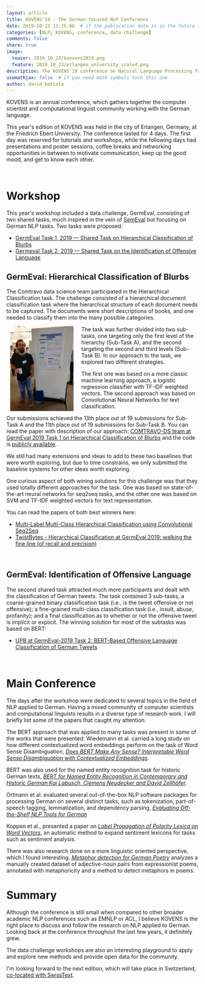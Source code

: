```yaml
---
layout: article
title: KOVENS'19 - The German-focused NLP Conference
date: 2019-10-23 11:25:00  # if the publication date is in the future the article will be published on that future date
categories: [NLP, KOVENS, conference, data-challenge]
comments: false
share: true
image:
  teaser: 2019_10_23/konvens2019.png
  feature: 2019_10_23/erlangen_university_scaled.png
description: The KOVENS'19 conference on Natural Language Processing for German
usemathjax: false  # if you need math symbols turn this one
author: david_batista
---
```


KOVENS is an annual conference, which gathers together the computer scientist
and computational linguist community working with the German language.

This year's edition of KOVENS was held in the city of Erlangen, Germany, at the
Friedrich Ebert University. The conference lasted for 4 days. The first day was
reserved for tutorials and workshops, while the following days had presentations and
poster sessions, coffee breaks and networking opportunities in between to motivate communication, keep up the good mood, and get to know each other.

<br>

# Workshop

<!-- Data Challenge and Participation -->

This year's workshop included a data challenge, GermEval, consisting of two shared
tasks, much inspired in the vein of [SemEval](https://www.wikiwand.com/en/SemEval)
but focusing on German NLP tasks. Two tasks were proposed:

- [GermEval Task 1, 2019 — Shared Task on Hierarchical Classification of Blurbs](https://competitions.codalab.org/competitions/20139)
- [Germeval Task 2, 2019 — Shared Task on the Identification of Offensive Language](https://projects.fzai.h-da.de/iggsa)

## GermEval: Hierarchical Classification of Blurbs

The Comtravo data science team participated in the Hierarchical Classification
task. The challenge consisted of a hierarchical document classification task where
the hierarchical structure of each document needs to be captured. The documents
were short descriptions of books, and one needed to classify them into the many
possible categories.

<div style="width: 33%; height: 33%; display: block; margin-left: 2%; margin-right: 4%; float: left;">
    <img src="/images/2019_10_23/dsbatista_kovens19.jpg">
</div>

The task was further divided into two sub-tasks, one targeting only the first level
of the hierarchy (Sub-Task A), and the second targeting the second and third levels
(Sub-Task B). In our approach to the task, we explored two different strategies.

The first one was based on a more classic machine learning approach, a logistic
regression classifier with TF-IDF weighted vectors. The second approach was
based on Convolutional Neural Networks for text classification.

Our submissions achieved the 13th place out of 19 submissions for Sub-Task A and
the 11th place out of 19 submissions for Sub-Task B. You can read the paper with
description of our approach: [COMTRAVO-DS team at GermEval 2019 Task 1 on
Hierarchical Classification of Blurbs](https://www.inf.uni-hamburg.de/en/inst/ab/lt/resources/data/germeval-2019-hmc/paper-4.pdf)
and the code is [publicly available](https://github.com/davidsbatista/GermEval-2019-Task_1).

We still had many extensions and ideas to add to these two baselines that were worth exploring,
but due to time constrains, we only submitted the baseline systems for other ideas worth exploring.

One curious aspect of both wining solutions for this challenge was that they used
totally different approaches for the task. One was based on state-of-the-art neural networks for seq2seq tasks, and the other one was based on SVM and TF-IDF weighted vectors for
text representation.

You can read the papers of both best winners here:
 - [Multi-Label Multi-Class Hierarchical Classification using
Convolutional Seq2Seq](https://corpora.linguistik.uni-erlangen.de/data/konvens/proceedings/papers/germeval/Germeval_Task1_paper_2.pdf)
 - [TwistBytes - Hierarchical Classification at GermEval 2019: walking the fine line (of recall and precision)](https://corpora.linguistik.uni-erlangen.de/data/konvens/proceedings/papers/germeval/Germeval_Task1_paper_6.pdf)

<br>

## GermEval: Identification of Offensive Language

The second shared task attracted much more participants and dealt with the
classification of German tweets. The task contained 3 sub-tasks, a coarse-grained
binary classification task (i.e., is the tweet offensive or not offensive); a
fine-grained multi-class classification task (i.e.,  insult, abuse, profanity);
and a final classification as to whether or not the offensive tweet is implicit or explicit.
The winning solution for most of the subtasks was based on BERT:

- [UPB at GermEval-2019 Task 2: BERT-Based Offensive Language Classification of German Tweets](https://corpora.linguistik.uni-erlangen.de/data/konvens/proceedings/papers/germeval/Germeval_Task_2_2019_paper_9.UPB.pdf)

<br>

# Main Conference

The days after the workshop were dedicated to several topics in the field of NLP applied to German. Having a mixed community of computer scientists and
computational linguists results in a diverse type of research work. I will
briefly list some of the papers that caught my attention.

<!-- Interesting Papers/Posters -->

The BERT approach that was applied to many tasks was present in some of the works that were presented:
Wiedemann et al. carried a long study on how different contextualized word
embeddings perform on the task of Word Sense Disambiguation, _[Does BERT Make Any
Sense? Interpretable Word Sense Disambiguation with Contextualized Embeddings](https://corpora.linguistik.uni-erlangen.de/data/konvens/proceedings/papers/KONVENS2019_paper_43.pdf)_.

BERT was also used for the named entity recognition task for historic German
texts, _[BERT for Named Entity Recognition in Contemporary and Historic German Kai
Labusch, Clemens Neudecker and David Zellhöfer](https://corpora.linguistik.uni-erlangen.de/data/konvens/proceedings/papers/KONVENS2019_paper_4.pdf)_.

Ortmann et al. evaluated several out-of-the-box NLP software packages for processing
German on several distinct tasks, such as tokenization, part-of-speech tagging,
lemmatization, and dependency parsing, _[Evaluating Off-the-Shelf NLP Tools for German](https://corpora.linguistik.uni-erlangen.de/data/konvens/proceedings/papers/KONVENS2019_paper_55.pdf)_

Koppen et al., presented a paper on _[Label Propagation of Polarity Lexica on Word Vectors](https://corpora.linguistik.uni-erlangen.de/data/konvens/proceedings/papers/KONVENS2019_paper_24.pdf)_, an automatic method to expand
sentiment lexicons for tasks such as sentiment analysis.

There was also research done on a more linguistic oriented perspective, which I found
interesting. _[Metaphor detection for German Poetry](https://corpora.linguistik.uni-erlangen.de/data/konvens/proceedings/papers/KONVENS2019_paper_37.pdf)_ analyzes a manually created dataset of adjective-noun pairs
from expressionist poems, annotated with metaphoricity and a method to detect
metaphors in poems.


# Summary

Although the conference is still small when compared to other broader academic NLP conferences
such as EMNLP or ACL, I believe KOVENS is the right place to discuss and follow the research on NLP applied to German. Looking back at the conference throughout the last few years, it definitely grew.

The data challenge workshops are also an interesting playground
to apply and explore new methods and provide open data for the community.

I'm looking forward to the next edition, which will take place in Switzerland,
[co-located with SwissText](http://swisstext-and-konvens-2020.org/).
